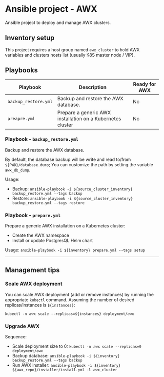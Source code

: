 # Ansible project - AWX

Ansible project to deploy and manage AWX clusters.

## Inventory setup

This project requires a host group named `awx_cluster` to hold AWX variables and clusters hosts list (usually K8S master node / VIP).

## Playbooks

| Playbook             | Description                                                | Ready for AWX |
|----------------------|------------------------------------------------------------|---------------|
| `backup_restore.yml` | Backup and restore the AWX database.                       | No            |
| `preapre.yml`        | Prepare a generic AWX installation on a Kubernetes cluster | No            |

### Playbook - `backup_restore.yml`

Backup and restore the AWX database.

By default, the database backup will be write and read to/from `${PWD}/database.dump`; You can customize the path by setting the variable `awx_db_dump`.

Usage:

* Backup: `ansible-playbook -i ${source_cluster_inventory} backup_restore.yml --tags backup`
* Restore: `ansible-playbook -i ${source_cluster_inventory} backup_restore.yml --tags restore`

### Playbook - `prepare.yml`

Prepare a generic AWX installation on a Kubernetes cluster:

* Create the AWX namespace
* Install or update PostgresQL Helm chart

Usage: `ansible-playbook -i ${inventory} prepare.yml --tags setup`

---

## Management tips

### Scale AWX deployment

You can scale AWX deployment (add or remove instances) by running the appropriate `kubectl` command. Assuming the number of desired replicas/instances is `${instances}`:

```shell
kubectl -n awx scale --replicas=${instances} deployment/awx
```

### Upgrade AWX

Sequence:

* Scale deployment size to 0: `kubectl -n awx scale --replicas=0 deployment/awx`
* Backup database: `ansible-playbook -i ${inventory} backup_restore.yml --tags backup`
* Run AWX installer: `ansible-playbook -i ${inventory} ${awx_repo}/installer/install.yml -l awx_cluster`

